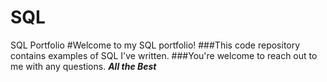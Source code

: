 # SQL
SQL Portfolio
#Welcome to my SQL portfolio! 
###This code repository contains examples of SQL I've written. 
###You're welcome to reach out to me with any questions.
***All the Best***
